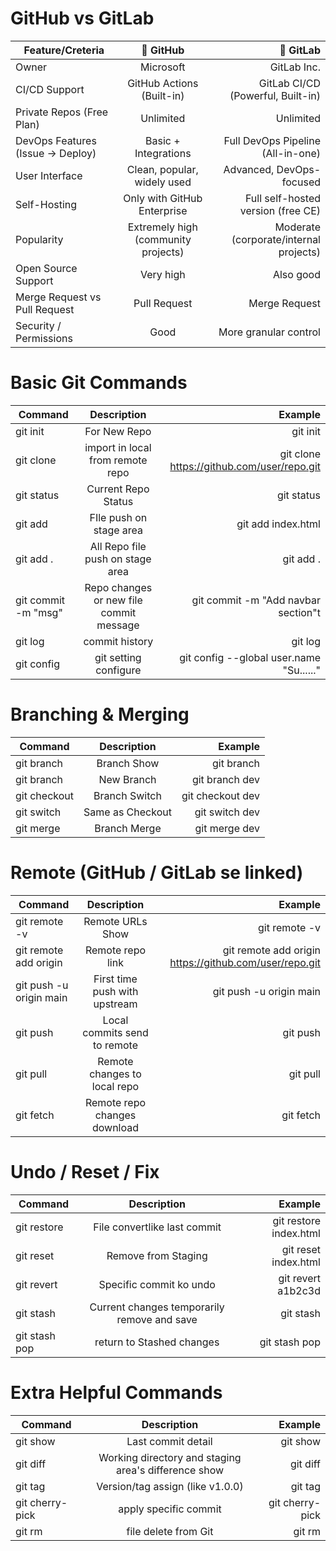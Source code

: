 # GitHub vs GitLab

| Feature/Creteria                                          |     🐙 GitHub                                            |                        🦊 GitLab                     |  
| ----------------------------------------------------------|:---------------------------------------------------------:| ----------------------------------------------------:|
|Owner                                                      | Microsoft                                                 | GitLab Inc.                                          |
|CI/CD Support                                              | GitHub Actions (Built-in)                                 | GitLab CI/CD (Powerful, Built-in)                    |
|Private Repos (Free Plan)	                                |Unlimited	                                                | Unlimited                                            |
|DevOps Features (Issue → Deploy)	                          |Basic + Integrations	                                      | Full DevOps Pipeline (All-in-one)                    |
|User Interface	                                            | Clean, popular, widely used	                              | Advanced, DevOps-focused                             |
|Self-Hosting	                                              | Only with GitHub Enterprise	                              | Full self-hosted version (free CE)                   | 
|Popularity	                                                | Extremely high (community projects)	                      | Moderate (corporate/internal projects)               |
|Open Source Support	                                      | Very high	                                                | Also good                                            |
|Merge Request vs Pull Request	                            | Pull Request	                                            | Merge Request                                        |
|Security / Permissions                                     |	Good	                                                    | More granular control                                |

# Basic Git Commands
| Command                                                   |     Description                                           |                        Example                       |  
| ----------------------------------------------------------|:---------------------------------------------------------:| ----------------------------------------------------:|
|git init                                                   | For New Repo                                              | git init                                             |
|git clone <url>                                            | import in local from remote repo                          | git clone https://github.com/user/repo.git           |
|git status                                                 | Current Repo Status                                       | git status                                           |
|git add <file>                                             | FIle push on stage area                                   | git add index.html                                   |
|git add .                                                  | All Repo file push on stage area                          | git add .                                            |
|git commit -m "msg"                                        | Repo changes or new file commit message                   | git commit -m "Add navbar section"t                  |
|git log                                                    | commit history                                            | git log                                              |
|git config                                                 | git setting configure                                     | git config --global user.name "Su......"             |

# Branching & Merging
| Command                                                   |     Description                                           |                        Example                       |  
| ----------------------------------------------------------|:---------------------------------------------------------:| ----------------------------------------------------:|
|git branch                                                 | Branch Show                                               | git branch                                           |
|git branch <name>                                          | New Branch                                                | git branch dev                                       |
|git checkout <name>                                        | Branch Switch                                             | git checkout dev                                     |
|git switch <name>                                          | Same as Checkout                                          | git switch dev                                       |
|git merge <branch>                                         | Branch Merge                                              | git merge dev                                        |

# Remote (GitHub / GitLab se linked)
| Command                                                   |     Description                                           |                        Example                         |  
| ----------------------------------------------------------|:---------------------------------------------------------:| ------------------------------------------------------:|
|git remote -v                                              | Remote URLs Show                                          | git remote -v                                          |
|git remote add origin <url>                                | Remote repo link                                          | git remote add origin https://github.com/user/repo.git |
|git push -u origin main                                    | First time push with upstream                             | git push -u origin main                                |
|git push                                                   | Local commits send to remote                              | git push                                               |
|git pull                                                   | Remote changes to local repo                              | git pull                                               |
|git fetch                                                  | Remote repo changes download                              | git fetch                                              |

# Undo / Reset / Fix
| Command                                                   |     Description                                           |                        Example                         |  
| ----------------------------------------------------------|:---------------------------------------------------------:| ------------------------------------------------------:|
|git restore <file>                                         | File convertlike last commit                              | git restore index.html                                 |
|git reset                                                  | Remove from Staging                                       | git reset index.html                                   |
|git revert <commit>                                        | Specific commit ko undo                                   | git revert a1b2c3d                                     |
|git stash                                                  | Current changes temporarily remove and save               | git stash                                              |
|git stash pop                                              | return to Stashed changes                                 |git stash pop                                           |

# Extra Helpful Commands
| Command                                                   |     Description                                           |                        Example                         |  
| ----------------------------------------------------------|:---------------------------------------------------------:| ------------------------------------------------------:|
|git show                                                   | Last commit detail                                        | git show                                               |
|git diff                                                   | Working directory and staging area's difference show      | git diff                                               |
|git tag                                                    | Version/tag assign (like v1.0.0)                          | git tag                                                |
|git cherry-pick <commit>                                   | apply specific commit                                     | git cherry-pick <commit>                               |
|git rm <file>                                              | file delete from Git                                      | git rm <file>                                          |


